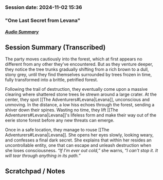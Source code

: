 ### Session date: 2024-11-02 15:36 
### "One Last Secret from Levana"
##### [Audio Summary](https://www.dropbox.com/scl/fo/lqiia8ky3y57lpmpchwis/ALKEXb6Zkp1R1a6j1cpnBjA?e=1&preview=Chapter+18++One+last+secret+from+Lavana.mp4&rlkey=b50tqk3d9bm35izfufqcpmind&st=6fy1q4p0&dl=0)

## Session Summary (Transcribed)

The party moves cautiously into the forest, which at first appears no different from any other they’ve encountered. But as they venture deeper, they notice the tree trunks gradually shifting from a rich brown to a dull, stony grey, until they find themselves surrounded by trees frozen in time, fully transformed into a brittle, petrified forest.

Following the trail of destruction, they eventually come upon a massive clearing where shattered stone trees lie strewn around a large crater. At the center, they spot [[The Adventurers#Levana|Levana]], unconscious and unmoving. In the distance, a low hiss echoes through the forest, sending a shiver down their spines. Wasting no time, they lift [[The Adventurers#Levana|Levana]]'s lifeless form and make their way out of the eerie stone forest before any new threats can emerge.

Once in a safe location, they manage to rouse [[The Adventurers#Levana|Levana]]. She opens her eyes slowly, looking weary, and confesses a final dark secret. She explains that within her resides an uncontrollable entity, one that can escape and unleash destruction when she loses consciousness. _“If I’m ever out cold,”_ she warns, _“I can’t stop it. It will tear through anything in its path.”_

## Scratchpad / Notes

